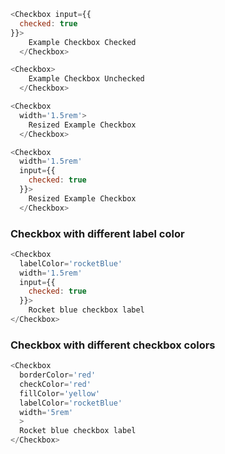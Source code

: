 ```js
<Checkbox input={{
  checked: true
}}>
    Example Checkbox Checked
  </Checkbox>
```

```js
<Checkbox>
    Example Checkbox Unchecked
  </Checkbox>
```

```js
<Checkbox
  width='1.5rem'>
    Resized Example Checkbox
  </Checkbox>
```

```js
<Checkbox
  width='1.5rem'
  input={{
    checked: true
  }}>
    Resized Example Checkbox
  </Checkbox>
```

### Checkbox with different label color
```js
<Checkbox
  labelColor='rocketBlue'
  width='1.5rem'
  input={{
    checked: true
  }}>
    Rocket blue checkbox label
</Checkbox>
```

### Checkbox with different checkbox colors
```js
<Checkbox
  borderColor='red'
  checkColor='red'
  fillColor='yellow'
  labelColor='rocketBlue'
  width='5rem'
  >
  Rocket blue checkbox label
</Checkbox>
```

